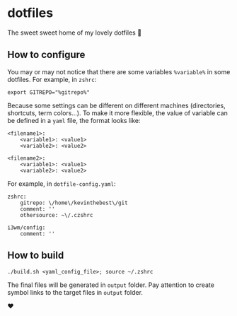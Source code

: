 dotfiles
========

The sweet sweet home of my lovely dotfiles :honey_pot:

## How to configure

You may or may not notice that there are some variables `%variable%` in some dotfiles. For example, in `zshrc`:

```
export GITREPO="%gitrepo%"
```

Because some settings can be different on different machines (directories, shortcuts, term colors...). To make it more flexible, the value of variable can be defined in a `yaml` file, the format looks like:

```
<filename1>:
    <variable1>: <value1>
    <variable2>: <value2>

<filename2>:
    <variable1>: <value1>
    <variable2>: <value2>
```

For example, in `dotfile-config.yaml`:

```
zshrc:
    gitrepo: \/home\/kevinthebest\/git
    comment: ''
    othersource: ~\/.czshrc

i3wm/config:
    comment: ''
```

## How to build

```
./build.sh <yaml_config_file>; source ~/.zshrc
```

The final files will be generated in `output` folder. Pay attention to create symbol links to the target files in `output` folder.

:heart:
